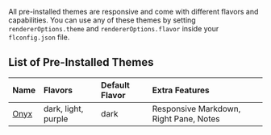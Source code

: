 All pre-installed themes are responsive and come with different flavors and capabilities. You can use any of these themes by setting `rendererOptions.theme` and `rendererOptions.flavor` inside your `flconfig.json` file.

## List of Pre-Installed Themes

| Name | Flavors | Default Flavor | Extra Features |
|:-----|:--------|:---------------|:---------------|
| [Onyx]({{versionRootPrefix}}/themes/pre-installed/onyx) | dark, light, purple | dark | Responsive Markdown, Right Pane, Notes |
